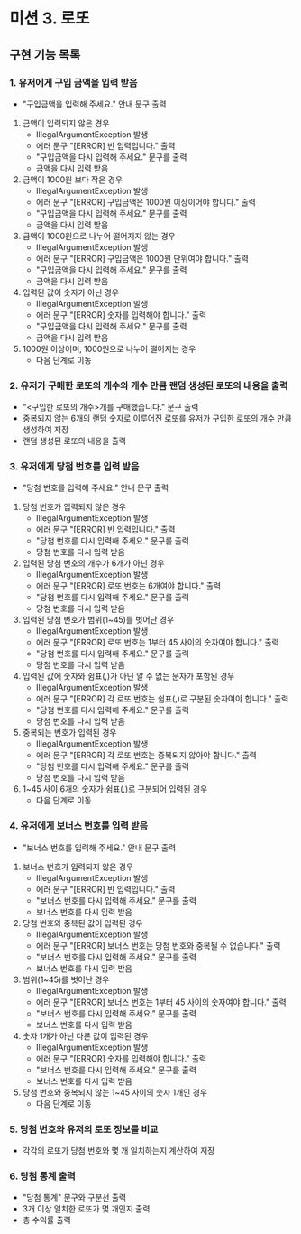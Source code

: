 # 미션 3. 로또


## 구현 기능 목록

### 1. 유저에게 구입 금액을 입력 받음
- "구입금액을 입력해 주세요." 안내 문구 출력
1. 금액이 입력되지 않은 경우
    - IllegalArgumentException 발생
    - 에러 문구 "[ERROR] 빈 입력입니다." 출력
    - "구입금액을 다시 입력해 주세요." 문구를 출력
    - 금액을 다시 입력 받음
2. 금액이 1000원 보다 작은 경우
    - IllegalArgumentException 발생
    - 에러 문구 "[ERROR] 구입금액은 1000원 이상이어야 합니다." 출력
    - "구입금액을 다시 입력해 주세요." 문구를 출력
    - 금액을 다시 입력 받음
3. 금액이 1000원으로 나누어 떨어지지 않는 경우
    - IllegalArgumentException 발생
    - 에러 문구 "[ERROR] 구입금액은 1000원 단위여야 합니다." 출력
    - "구입금액을 다시 입력해 주세요." 문구를 출력
    - 금액을 다시 입력 받음
4. 입력된 값이 숫자가 아닌 경우
    - IllegalArgumentException 발생
    - 에러 문구 "[ERROR] 숫자를 입력해야 합니다." 출력
    - "구입금액을 다시 입력해 주세요." 문구를 출력
    - 금액을 다시 입력 받음
5. 1000원 이상이며, 1000원으로 나누어 떨어지는 경우
    - 다음 단계로 이동

### 2. 유저가 구매한 로또의 개수와 개수 만큼 랜덤 생성된 로또의 내용을 출력
- "<구입한 로또의 개수>개를 구매했습니다." 문구 출력
- 중복되지 않는 6개의 랜덤 숫자로 이루어진 로또를 유저가 구입한 로또의 개수 만큼 생성하여 저장
- 랜덤 생성된 로또의 내용을 출력

### 3. 유저에게 당첨 번호를 입력 받음
- "당첨 번호를 입력해 주세요." 안내 문구 출력
1. 당첨 번호가 입력되지 않은 경우
    - IllegalArgumentException 발생
    - 에러 문구 "[ERROR] 빈 입력입니다." 출력
    - "당첨 번호를 다시 입력해 주세요." 문구를 출력
    - 당첨 번호를 다시 입력 받음
2. 입력된 당첨 번호의 개수가 6개가 아닌 경우
    - IllegalArgumentException 발생
    - 에러 문구 "[ERROR] 로또 번호는 6개여야 합니다." 출력
    - "당첨 번호를 다시 입력해 주세요." 문구를 출력
    - 당첨 번호를 다시 입력 받음
3. 입력된 당첨 번호가 범위(1~45)를 벗어난 경우
    - IllegalArgumentException 발생
    - 에러 문구 "[ERROR] 로또 번호는 1부터 45 사이의 숫자여야 합니다." 출력
    - "당첨 번호를 다시 입력해 주세요." 문구를 출력
    - 당첨 번호를 다시 입력 받음
4. 입력된 값에 숫자와 쉼표(,)가 아닌 알 수 없는 문자가 포함된 경우
    - IllegalArgumentException 발생
    - 에러 문구 "[ERROR] 각 로또 번호는 쉼표(,)로 구분된 숫자여야 합니다." 출력
    - "당첨 번호를 다시 입력해 주세요." 문구를 출력
    - 당첨 번호를 다시 입력 받음
5. 중복되는 번호가 입력된 경우
    - IllegalArgumentException 발생
    - 에러 문구 "[ERROR] 각 로또 번호는 중복되지 않아야 합니다." 출력
    - "당첨 번호를 다시 입력해 주세요." 문구를 출력
    - 당첨 번호를 다시 입력 받음
6. 1~45 사이 6개의 숫자가 쉼표(,)로 구분되어 입력된 경우
    - 다음 단계로 이동

### 4. 유저에게 보너스 번호를 입력 받음
- "보너스 번호를 입력해 주세요." 안내 문구 출력
1. 보너스 번호가 입력되지 않은 경우
    - IllegalArgumentException 발생
    - 에러 문구 "[ERROR] 빈 입력입니다." 출력
    - "보너스 번호를 다시 입력해 주세요." 문구를 출력
    - 보너스 번호를 다시 입력 받음
2. 당첨 번호와 중복된 값이 입력된 경우
    - IllegalArgumentException 발생
    - 에러 문구 "[ERROR] 보너스 번호는 당첨 번호와 중복될 수 없습니다." 출력
    - "보너스 번호를 다시 입력해 주세요." 문구를 출력
    - 보너스 번호를 다시 입력 받음
3. 범위(1~45)를 벗어난 경우
    - IllegalArgumentException 발생
    - 에러 문구 "[ERROR] 보너스 번호는 1부터 45 사이의 숫자여야 합니다." 출력
    - "보너스 번호를 다시 입력해 주세요." 문구를 출력
    - 보너스 번호를 다시 입력 받음
4. 숫자 1개가 아닌 다른 값이 입력된 경우
    - IllegalArgumentException 발생
    - 에러 문구 "[ERROR] 숫자를 입력해야 합니다." 출력
    - "보너스 번호를 다시 입력해 주세요." 문구를 출력
    - 보너스 번호를 다시 입력 받음
5. 당첨 번호와 중복되지 않는 1~45 사이의 숫자 1개인 경우
    - 다음 단계로 이동

### 5. 당첨 번호와 유저의 로또 정보를 비교
- 각각의 로또가 당첨 번호와 몇 개 일치하는지 계산하여 저장

### 6. 당첨 통계 출력
- "당첨 통계" 문구와 구분선 출력
- 3개 이상 일치한 로또가 몇 개인지 출력
- 총 수익률 출력

